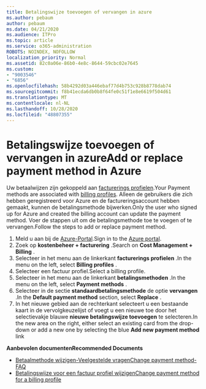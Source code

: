 ```yaml
---
title: Betalingswijze toevoegen of vervangen in azure
ms.author: pebaum
author: pebaum
ms.date: 04/21/2020
ms.audience: ITPro
ms.topic: article
ms.service: o365-administration
ROBOTS: NOINDEX, NOFOLLOW
localization_priority: Normal
ms.assetid: 82c0a06e-86b0-4e8c-8644-59cbc02e7645
ms.custom:
- "9003546"
- "6856"
ms.openlocfilehash: 58b4292d03a446ebaf77d4b753c928b8778dab74
ms.sourcegitcommit: f8b41ecda6db0b8f64fe0c51f1e8e6619f504d61
ms.translationtype: MT
ms.contentlocale: nl-NL
ms.lasthandoff: 10/28/2020
ms.locfileid: "48807355"
---
```

# <a name="add-or-replace-payment-method-in-azure"></a><span data-ttu-id="5d2cf-102">Betalingswijze toevoegen of vervangen in azure</span><span class="sxs-lookup"><span data-stu-id="5d2cf-102">Add or replace payment method in Azure</span></span>

<span data-ttu-id="5d2cf-103">Uw betaalwijzen zijn gekoppeld aan [facturerings profielen](https://docs.microsoft.com/azure/billing/billing-how-to-change-credit-card?WT.mc_id=Portal-Microsoft_Azure_Support#change-payment-method-for-a-billing-profile).</span><span class="sxs-lookup"><span data-stu-id="5d2cf-103">Your Payment methods are associated with [billing profiles](https://docs.microsoft.com/azure/billing/billing-how-to-change-credit-card?WT.mc_id=Portal-Microsoft_Azure_Support#change-payment-method-for-a-billing-profile).</span></span> <span data-ttu-id="5d2cf-104">Alleen de gebruikers die zich hebben geregistreerd voor Azure en de factureringsaccount hebben gemaakt, kunnen de betalingsmethode bijwerken.</span><span class="sxs-lookup"><span data-stu-id="5d2cf-104">Only the user who signed up for Azure and created the billing account can update the payment method.</span></span> <span data-ttu-id="5d2cf-105">Voer de stappen uit om de betalingsmethode toe te voegen of te vervangen.</span><span class="sxs-lookup"><span data-stu-id="5d2cf-105">Follow the steps to add or replace payment method.</span></span>

1. <span data-ttu-id="5d2cf-106">Meld u aan bij de [Azure-Portal](https://portal.azure.com/).</span><span class="sxs-lookup"><span data-stu-id="5d2cf-106">Sign in to the [Azure portal](https://portal.azure.com/).</span></span>
2. <span data-ttu-id="5d2cf-107">Zoek op **kostenbeheer + facturering** .</span><span class="sxs-lookup"><span data-stu-id="5d2cf-107">Search on **Cost Management + Billing** .</span></span>
3. <span data-ttu-id="5d2cf-108">Selecteer in het menu aan de linkerkant **facturerings profielen** .</span><span class="sxs-lookup"><span data-stu-id="5d2cf-108">In the menu on the left, select **Billing profiles** .</span></span>
4. <span data-ttu-id="5d2cf-109">Selecteer een factuur profiel.</span><span class="sxs-lookup"><span data-stu-id="5d2cf-109">Select a billing profile.</span></span>
5. <span data-ttu-id="5d2cf-110">Selecteer in het menu aan de linkerkant **betalingsmethoden** .</span><span class="sxs-lookup"><span data-stu-id="5d2cf-110">In the menu on the left, select **Payment methods** .</span></span>
6. <span data-ttu-id="5d2cf-111">Selecteer in de sectie **standaardbetalingsmethode** de optie **vervangen** .</span><span class="sxs-lookup"><span data-stu-id="5d2cf-111">In the **Default payment method** section, select **Replace** .</span></span>
7. <span data-ttu-id="5d2cf-112">In het nieuwe gebied aan de rechterkant selecteert u een bestaande kaart in de vervolgkeuzelijst of voegt u een nieuwe toe door het selectievakje blauwe **nieuwe betalingswijze toevoegen** te selecteren.</span><span class="sxs-lookup"><span data-stu-id="5d2cf-112">In the new area on the right, either select an existing card from the drop-down or add a new one by selecting the blue **Add new payment method** link</span></span>

<span data-ttu-id="5d2cf-113">**Aanbevolen documenten**</span><span class="sxs-lookup"><span data-stu-id="5d2cf-113">**Recommended Documents**</span></span>

- [<span data-ttu-id="5d2cf-114">Betaalmethode wijzigen-Veelgestelde vragen</span><span class="sxs-lookup"><span data-stu-id="5d2cf-114">Change payment method- FAQ</span></span>](https://docs.microsoft.com/azure/billing/billing-how-to-change-credit-card?WT.mc_id=Portal-Microsoft_Azure_Support#frequently-asked-questions)
- [<span data-ttu-id="5d2cf-115">Betalingswijze voor een factuur profiel wijzigen</span><span class="sxs-lookup"><span data-stu-id="5d2cf-115">Change payment method for a billing profile</span></span>](https://docs.microsoft.com/azure/cost-management-billing/manage/change-credit-card?WT.mc_id=Portal-Microsoft_Azure_Support#manage-credit-cards-for-a-microsoft-customer-agreement)
